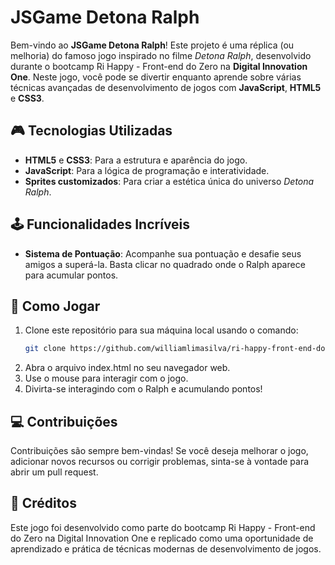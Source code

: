 # JSGame Detona Ralph

Bem-vindo ao **JSGame Detona Ralph**! Este projeto é uma réplica (ou melhoria) do famoso jogo inspirado no filme *Detona Ralph*, desenvolvido durante o bootcamp Ri Happy - Front-end do Zero na **Digital Innovation One**. Neste jogo, você pode se divertir enquanto aprende sobre várias técnicas avançadas de desenvolvimento de jogos com **JavaScript**, **HTML5** e **CSS3**.

## 🎮 Tecnologias Utilizadas

- **HTML5** e **CSS3**: Para a estrutura e aparência do jogo.
- **JavaScript**: Para a lógica de programação e interatividade.
- **Sprites customizados**: Para criar a estética única do universo *Detona Ralph*.

## 🕹️ Funcionalidades Incríveis

- **Sistema de Pontuação**: Acompanhe sua pontuação e desafie seus amigos a superá-la. Basta clicar no quadrado onde o Ralph aparece para acumular pontos.

## 🚀 Como Jogar

1. Clone este repositório para sua máquina local usando o comando:
   ```bash
   git clone https://github.com/williamlimasilva/ri-happy-front-end-do-zero-bootcamp/desafios/jsgame-detona-ralph.git
2. Abra o arquivo index.html no seu navegador web.
3. Use o mouse para interagir com o jogo.
4. Divirta-se interagindo com o Ralph e acumulando pontos!

## 💻 Contribuições

Contribuições são sempre bem-vindas! Se você deseja melhorar o jogo, adicionar novos recursos ou corrigir problemas, sinta-se à vontade para abrir um pull request.

## 👏 Créditos

Este jogo foi desenvolvido como parte do bootcamp Ri Happy - Front-end do Zero na Digital Innovation One e replicado como uma oportunidade de aprendizado e prática de técnicas modernas de desenvolvimento de jogos.
